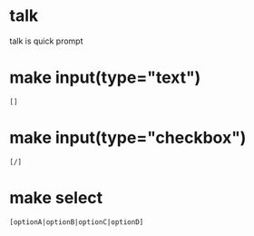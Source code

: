 # talk

talk is quick prompt

# make input(type="text")
```
[]
```

# make input(type="checkbox")
```
[/]
```

# make select
```
[optionA|optionB|optionC|optionD]
```
